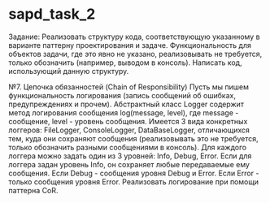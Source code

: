 # sapd_task_2
Задание: Реализовать структуру кода, соответствующую указанному в варианте паттерну проектирования и задаче. Функциональность для объектов задачи, где это явно не указано, реализовывать не требуется, только обозначить (например, выводом в консоль). Написать код, использующий данную структуру.

№7. Цепочка обязанностей (Chain of Responsibility)
Пусть мы пишем функциональность логирования (запись сообщений об ошибках, предупреждениях и прочем). Абстрактный класс Logger содержит метод логирования сообщения log(message, level), где message - сообщение, level - уровень сообщения. Имеется 3 вида конкретных логгеров: FileLogger, ConsoleLogger, DataBaseLogger, отличающихся тем, куда они сохраняют сообщения (реализовывать это не требуется, только обозначить разными сообщениями в консоль). Для каждого логгера можно задать один из 3 уровней: Info, Debug, Error. Если для логгера задан уровень Info, он сохраняет любые передаваемые ему сообщения. Если Debug - сообщения уровня Debug и Error. Если Error - только сообщения уровня Error. Реализовать логирование при помощи паттерна CoR.
